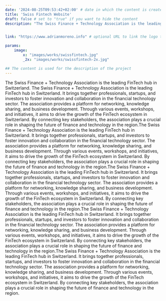 ```yaml
---
date: '2024-08-25T09:53:42+02:00' # date in which the content is created - defaults to "today"
title: 'Swiss Fintech Website'
draft: false # set to "true" if you want to hide the content 
description: "The Swiss Finance + Technology Association is the leading FinTech hub in Switzerland. It brings together professionals, startups, and investors to foster innovation and collaboration in the financial technology sector. The association provides a platform for networking, knowledge sharing, and business development. Through various events, workshops, and initiatives, it aims to drive the growth of the FinTech ecosystem in Switzerland. By connecting key stakeholders, the association plays a crucial role in shaping the future of finance and technology in the region."


link: "https://www.adrianmoreno.info" # optional URL to link the logo to

params:
    image:  
        x: "images/works/swissfintech.jpg"
        _2x: "images/works/swissfintech-2x.jpg"

## The content is used for the description of the project
---
```


The Swiss Finance + Technology Association is the leading FinTech hub in Switzerland.
The Swiss Finance + Technology Association is the leading FinTech hub in Switzerland. It brings together professionals, startups, and investors to foster innovation and collaboration in the financial technology sector. The association provides a platform for networking, knowledge sharing, and business development. Through various events, workshops, and initiatives, it aims to drive the growth of the FinTech ecosystem in Switzerland. By connecting key stakeholders, the association plays a crucial role in shaping the future of finance and technology in the region.The Swiss Finance + Technology Association is the leading FinTech hub in Switzerland. It brings together professionals, startups, and investors to foster innovation and collaboration in the financial technology sector. The association provides a platform for networking, knowledge sharing, and business development. Through various events, workshops, and initiatives, it aims to drive the growth of the FinTech ecosystem in Switzerland. By connecting key stakeholders, the association plays a crucial role in shaping the future of finance and technology in the region.The Swiss Finance + Technology Association is the leading FinTech hub in Switzerland. It brings together professionals, startups, and investors to foster innovation and collaboration in the financial technology sector. The association provides a platform for networking, knowledge sharing, and business development. Through various events, workshops, and initiatives, it aims to drive the growth of the FinTech ecosystem in Switzerland. By connecting key stakeholders, the association plays a crucial role in shaping the future of finance and technology in the region.The Swiss Finance + Technology Association is the leading FinTech hub in Switzerland. It brings together professionals, startups, and investors to foster innovation and collaboration in the financial technology sector. The association provides a platform for networking, knowledge sharing, and business development. Through various events, workshops, and initiatives, it aims to drive the growth of the FinTech ecosystem in Switzerland. By connecting key stakeholders, the association plays a crucial role in shaping the future of finance and technology in the region.The Swiss Finance + Technology Association is the leading FinTech hub in Switzerland. It brings together professionals, startups, and investors to foster innovation and collaboration in the financial technology sector. The association provides a platform for networking, knowledge sharing, and business development. Through various events, workshops, and initiatives, it aims to drive the growth of the FinTech ecosystem in Switzerland. By connecting key stakeholders, the association plays a crucial role in shaping the future of finance and technology in the region.